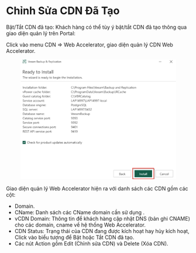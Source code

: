 # Chỉnh Sửa CDN Đã Tạo

Bật/Tắt CDN đã tạo: Khách hàng có thể tùy ý bật/tắt CDN đã tạo thông qua giao diện quản lý trên Portal:

Click vào menu CDN => Web Accelerator, giao diện quản lý CDN Web Accelerator.

<figure><img src="../../.gitbook/assets/image (254).png" alt=""><figcaption></figcaption></figure>

Giao diện quản lý Web Accelerator hiện ra với danh sách các CDN gồm các cột:

* Domain.
* CName: Danh sách các CName domain cần sử dụng .
* vCDN Domain: Thông tin để khách hàng cập nhật DNS (bản ghi CNAME) cho các domain, cname về hệ thống Web Accelerator.
* CDN Status: Trạng thái của CDN đang được kích hoạt hay hủy kích hoạt, Click vào biểu tượng để Bật hoặc Tắt CDN đã tạo.
* Các nút Action gồm Edit (Chỉnh sửa CDN) và Delete (Xóa CDN).
